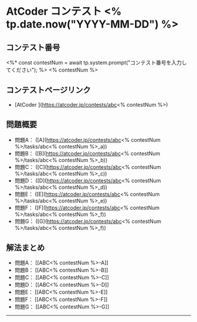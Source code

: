 # AtCoder コンテスト <% tp.date.now("YYYY-MM-DD") %>

## コンテスト番号
<%* const contestNum = await tp.system.prompt("コンテスト番号を入力してください"); %>
<% contestNum %>

## コンテストページリンク
- [AtCoder ](https://atcoder.jp/contests/abc<% contestNum %>)

## 問題概要
- 問題A： ([A](https://atcoder.jp/contests/abc<% contestNum %>/tasks/abc<% contestNum %>_a))
- 問題B： ([B](https://atcoder.jp/contests/abc<% contestNum %>/tasks/abc<% contestNum %>_b))
- 問題C： ([C](https://atcoder.jp/contests/abc<% contestNum %>/tasks/abc<% contestNum %>_c))
- 問題D： ([D](https://atcoder.jp/contests/abc<% contestNum %>/tasks/abc<% contestNum %>_d))
- 問題E： ([E](https://atcoder.jp/contests/abc<% contestNum %>/tasks/abc<% contestNum %>_e))
- 問題F： ([F](https://atcoder.jp/contests/abc<% contestNum %>/tasks/abc<% contestNum %>_f))
- 問題G： ([G](https://atcoder.jp/contests/abc<% contestNum %>/tasks/abc<% contestNum %>_f))

## 解法まとめ
- 問題A： [[ABC<% contestNum %>-A]]
- 問題B： [[ABC<% contestNum %>-B]]
- 問題C： [[ABC<% contestNum %>-C]]
- 問題D： [[ABC<% contestNum %>-D]]
- 問題E： [[ABC<% contestNum %>-E]]
- 問題F： [[ABC<% contestNum %>-F]]
- 問題G： [[ABC<% contestNum %>-G]]


---

